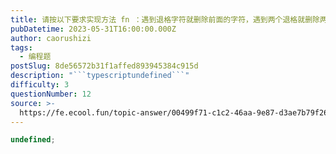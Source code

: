 ```yaml
---
title: 请按以下要求实现方法 fn ：遇到退格字符就删除前面的字符，遇到两个退格就删除两个字符
pubDatetime: 2023-05-31T16:00:00.000Z
author: caorushizi
tags:
  - 编程题
postSlug: 8de56572b31f1affed893945384c915d
description: "```typescriptundefined```"
difficulty: 3
questionNumber: 12
source: >-
  https://fe.ecool.fun/topic-answer/00499f71-c1c2-46aa-9e87-d3ae7b79f268?orderBy=updateTime&order=desc&tagId=26
---
```


```typescript
undefined;
```
